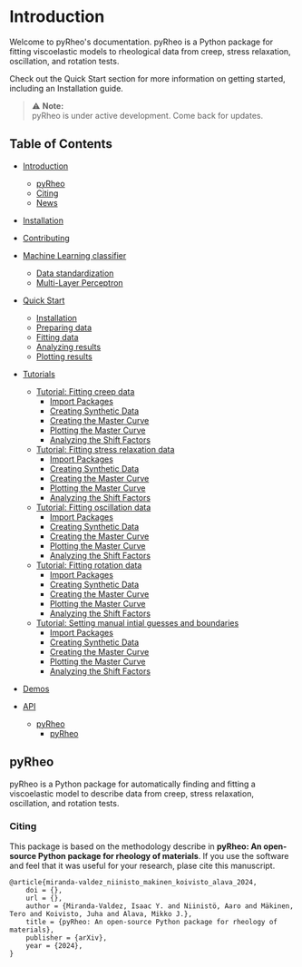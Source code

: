 # Introduction

Welcome to pyRheo's documentation.
pyRheo is a Python package for fitting viscoelastic models to rheological data from creep, stress relaxation, oscillation, and rotation tests.

Check out the Quick Start section for more information on getting started, including an Installation guide.

> ⚠️ **Note:**  
> pyRheo is under active development. Come back for updates.

## Table of Contents

- [Introduction](#introduction)
  - [pyRheo](#pyRheo)
  - [Citing](#citing)
  - [News](#news)
- [Installation](#installation)
- [Contributing](#contributing)
- [Machine Learning classifier](#machine-learning-classifier)
  - [Data standardization](#data-standardization)
  - [Multi-Layer Perceptron](#multi-layer-perceptron)
- [Quick Start](#quick-start)
  - [Installation](#installation-1)
  - [Preparing data](#preparing-data)
  - [Fitting data](#fitting-data)
  - [Analyzing results](#analyzing-results)
  - [Plotting results](#plotting-resutls)
- [Tutorials](#tutorials)
  - [Tutorial: Fitting creep data](#tutorial-fitting-creep-data)
    - [Import Packages](#import-packages)
    - [Creating Synthetic Data](#creating-synthetic-data)
    - [Creating the Master Curve](#creating-the-master-curve)
    - [Plotting the Master Curve](#plotting-the-master-curve)
    - [Analyzing the Shift Factors](#analyzing-the-shift-factors)
  - [Tutorial: Fitting stress relaxation data](#tutorial-fitting-stress-relaxation-data)
    - [Import Packages](#import-packages)
    - [Creating Synthetic Data](#creating-synthetic-data)
    - [Creating the Master Curve](#creating-the-master-curve)
    - [Plotting the Master Curve](#plotting-the-master-curve)
    - [Analyzing the Shift Factors](#analyzing-the-shift-factors)
  - [Tutorial: Fitting oscillation data](#tutorial-fitting-oscillation-data)
    - [Import Packages](#import-packages)
    - [Creating Synthetic Data](#creating-synthetic-data)
    - [Creating the Master Curve](#creating-the-master-curve)
    - [Plotting the Master Curve](#plotting-the-master-curve)
    - [Analyzing the Shift Factors](#analyzing-the-shift-factors)
  - [Tutorial: Fitting rotation data](#tutorial-fitting-rotation-data)
    - [Import Packages](#import-packages)
    - [Creating Synthetic Data](#creating-synthetic-data)
    - [Creating the Master Curve](#creating-the-master-curve)
    - [Plotting the Master Curve](#plotting-the-master-curve)
    - [Analyzing the Shift Factors](#analyzing-the-shift-factors)
  - [Tutorial: Setting manual intial guesses and boundaries](#tutorial-setting-initial-guesses-and-boundaries)
    - [Import Packages](#import-packages)
    - [Creating Synthetic Data](#creating-synthetic-data)
    - [Creating the Master Curve](#creating-the-master-curve)
    - [Plotting the Master Curve](#plotting-the-master-curve)
    - [Analyzing the Shift Factors](#analyzing-the-shift-factors)
- [Demos](#demos)

- [API](#api)
  - [pyRheo](#pyRheo)
    - [pyRheo](#pyRheo-1)

## pyRheo
pyRheo is a Python package for automatically finding and fitting a viscoelastic model to describe data from creep, stress relaxation, oscillation, and rotation tests.

### Citing
This package is based on the methodology describe in **pyRheo: An open-source Python package for rheology
of materials**. If you use the software and feel that it was useful for your research, plase cite this manuscript.

```
@article{miranda-valdez_niinisto_makinen_koivisto_alava_2024,
    doi = {},
    url = {},
    author = {Miranda-Valdez, Isaac Y. and Niinistö, Aaro and Mäkinen, Tero and Koivisto, Juha and Alava, Mikko J.},
    title = {pyRheo: An open-source Python package for rheology of materials},
    publisher = {arXiv},
    year = {2024},
}
```

